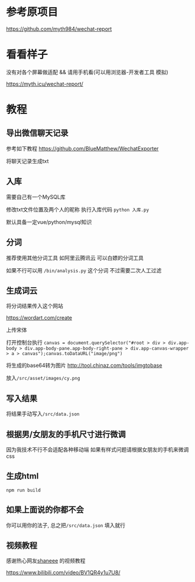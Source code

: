 # 参考原项目
https://github.com/myth984/wechat-report

# 看看样子

没有对各个屏幕做适配 && 请用手机看(可以用浏览器-开发者工具 模拟)

https://myth.icu/wechat-report/

# 教程

## 导出微信聊天记录
参考如下教程
https://github.com/BlueMatthew/WechatExporter

将聊天记录生成txt
## 入库

需要自己有一个MySQL库

修改txt文件位置及两个人的昵称 执行入库代码 `python 入库.py`

默认具备一定vue/python/mysql知识

## 分词

推荐使用其他分词工具 如阿里云腾讯云 可以白嫖的分词工具

如果不行可以用 `/bin/analysis.py` 这个分词 不过需要二次人工过滤

## 生成词云

将分词结果传入这个网站

https://wordart.com/create

上传宋体

打开控制台执行
`canvas = document.querySelector("#root > div > div.app-body > div.app-body-pane.app-body-right-pane > div.app-canvas-wrapper > a > canvas");canvas.toDataURL("image/png")`

将生成的base64转为图片
http://tool.chinaz.com/tools/imgtobase

放入`/src/asset/images/cy.png`

## 写入结果

将结果手动写入`/src/data.json`

## 根据男/女朋友的手机尺寸进行微调

因为我技术不行不会适配各种移动端 如果有样式问题请根据女朋友的手机来微调css
## 生成html

`npm run build`

## 如果上面说的你都不会

你可以用你的法子, 总之把`/src/data.json` 填入就行

## 视频教程

感谢热心网友[shaneee](https://www.v2ex.com/member/shaneee) 的视频教程

https://www.bilibili.com/video/BV1QR4y1u7U8/
